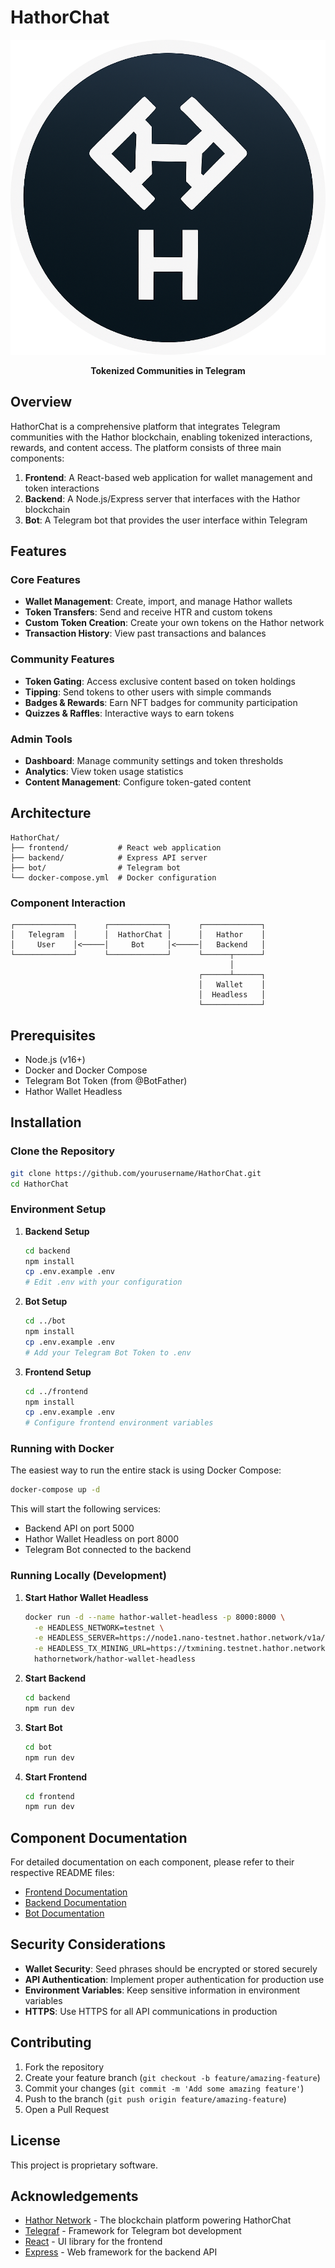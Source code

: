 # HathorChat

<div align="center">

![HathorChat Logo](frontend/client/src/assets/logo.png)

**Tokenized Communities in Telegram**

</div>

## Overview

HathorChat is a comprehensive platform that integrates Telegram communities with the Hathor blockchain, enabling tokenized interactions, rewards, and content access. The platform consists of three main components:

1. **Frontend**: A React-based web application for wallet management and token interactions
2. **Backend**: A Node.js/Express server that interfaces with the Hathor blockchain
3. **Bot**: A Telegram bot that provides the user interface within Telegram

## Features

### Core Features
- **Wallet Management**: Create, import, and manage Hathor wallets
- **Token Transfers**: Send and receive HTR and custom tokens
- **Custom Token Creation**: Create your own tokens on the Hathor network
- **Transaction History**: View past transactions and balances

### Community Features
- **Token Gating**: Access exclusive content based on token holdings
- **Tipping**: Send tokens to other users with simple commands
- **Badges & Rewards**: Earn NFT badges for community participation
- **Quizzes & Raffles**: Interactive ways to earn tokens

### Admin Tools
- **Dashboard**: Manage community settings and token thresholds
- **Analytics**: View token usage statistics
- **Content Management**: Configure token-gated content

## Architecture

```
HathorChat/
├── frontend/           # React web application
├── backend/            # Express API server
├── bot/                # Telegram bot
└── docker-compose.yml  # Docker configuration
```

### Component Interaction

```
┌─────────────┐      ┌─────────────┐      ┌─────────────┐
│   Telegram  │      │  HathorChat │      │   Hathor    │
│     User    │<─────│     Bot     │<─────│   Backend   │
└─────────────┘      └─────────────┘      └──────┬──────┘
                                                 │
                                          ┌──────┴──────┐
                                          │   Wallet    │
                                          │  Headless   │
                                          └─────────────┘
```

## Prerequisites

- Node.js (v16+)
- Docker and Docker Compose
- Telegram Bot Token (from @BotFather)
- Hathor Wallet Headless

## Installation

### Clone the Repository

```bash
git clone https://github.com/yourusername/HathorChat.git
cd HathorChat
```

### Environment Setup

1. **Backend Setup**
   ```bash
   cd backend
   npm install
   cp .env.example .env
   # Edit .env with your configuration
   ```

2. **Bot Setup**
   ```bash
   cd ../bot
   npm install
   cp .env.example .env
   # Add your Telegram Bot Token to .env
   ```

3. **Frontend Setup**
   ```bash
   cd ../frontend
   npm install
   cp .env.example .env
   # Configure frontend environment variables
   ```

### Running with Docker

The easiest way to run the entire stack is using Docker Compose:

```bash
docker-compose up -d
```

This will start the following services:
- Backend API on port 5000
- Hathor Wallet Headless on port 8000
- Telegram Bot connected to the backend

### Running Locally (Development)

1. **Start Hathor Wallet Headless**
   ```bash
   docker run -d --name hathor-wallet-headless -p 8000:8000 \
     -e HEADLESS_NETWORK=testnet \
     -e HEADLESS_SERVER=https://node1.nano-testnet.hathor.network/v1a/ \
     -e HEADLESS_TX_MINING_URL=https://txmining.testnet.hathor.network/ \
     hathornetwork/hathor-wallet-headless
   ```

2. **Start Backend**
   ```bash
   cd backend
   npm run dev
   ```

3. **Start Bot**
   ```bash
   cd bot
   npm run dev
   ```

4. **Start Frontend**
   ```bash
   cd frontend
   npm run dev
   ```

## Component Documentation

For detailed documentation on each component, please refer to their respective README files:

- [Frontend Documentation](./frontend/README.md)
- [Backend Documentation](./backend/README.md)
- [Bot Documentation](./bot/README.md)

## Security Considerations

- **Wallet Security**: Seed phrases should be encrypted or stored securely
- **API Authentication**: Implement proper authentication for production use
- **Environment Variables**: Keep sensitive information in environment variables
- **HTTPS**: Use HTTPS for all API communications in production

## Contributing

1. Fork the repository
2. Create your feature branch (`git checkout -b feature/amazing-feature`)
3. Commit your changes (`git commit -m 'Add some amazing feature'`)
4. Push to the branch (`git push origin feature/amazing-feature`)
5. Open a Pull Request

## License

This project is proprietary software.

## Acknowledgements

- [Hathor Network](https://hathor.network/) - The blockchain platform powering HathorChat
- [Telegraf](https://telegraf.js.org/) - Framework for Telegram bot development
- [React](https://reactjs.org/) - UI library for the frontend
- [Express](https://expressjs.com/) - Web framework for the backend API